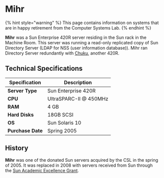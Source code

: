 # Mihr

{% hint style="warning" %}
This page contains information on systems that are in happy retirement from the Computer Systems Lab.
{% endhint %}

**Mihr** was a Sun Enterprise 420R server residing in the Sun rack in the Machine Room. This server was running a read-only replicated copy of Sun Directory Server (LDAP for NSS (user information database)). Mihr ran Directory Server redundantly with [Chuku](chuku.md), another 420R.

## Technical Specifications

| Specification     | Description            |
| ----------------- | ---------------------- |
| **Server Type**   | Sun Enterprise 420R    |
| **CPU**           | UltraSPARC-II @ 450MHz |
| **RAM**           | 4 GB                   |
| **Hard Disks**    | 18GB SCSI              |
| **OS**            | Sun Solaris 10         |
| **Purchase Date** | Spring 2005            |

## History

**Mihr** was one of the donated Sun servers acquired by the CSL in the spring of 2005. It was replaced in 2008 with servers received from Sun through the [Sun Academic Excellence Grant](../machines/history/2008-sun-aeg.md).
